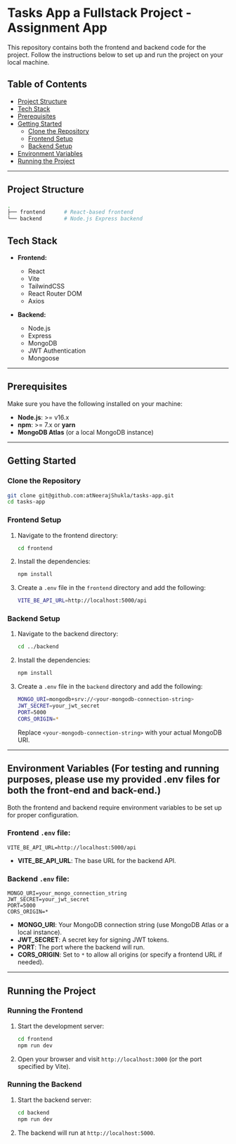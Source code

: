 # Tasks App a Fullstack Project - Assignment App

This repository contains both the frontend and backend code for the project. Follow the instructions below to set up and run the project on your local machine.

## Table of Contents

- [Project Structure](#project-structure)
- [Tech Stack](#tech-stack)
- [Prerequisites](#prerequisites)
- [Getting Started](#getting-started)
  - [Clone the Repository](#clone-the-repository)
  - [Frontend Setup](#frontend-setup)
  - [Backend Setup](#backend-setup)
- [Environment Variables](#environment-variables)
- [Running the Project](#running-the-project)

---

## Project Structure

```bash
.
├── frontend      # React-based frontend
└── backend       # Node.js Express backend
```

## Tech Stack

- **Frontend:**
  - React
  - Vite
  - TailwindCSS
  - React Router DOM
  - Axios

- **Backend:**
  - Node.js
  - Express
  - MongoDB
  - JWT Authentication
  - Mongoose

---

## Prerequisites

Make sure you have the following installed on your machine:

- **Node.js**: >= v16.x
- **npm**: >= 7.x or **yarn**
- **MongoDB Atlas** (or a local MongoDB instance)

---

## Getting Started

### Clone the Repository

```bash
git clone git@github.com:atNeerajShukla/tasks-app.git
cd tasks-app
```

### Frontend Setup

1. Navigate to the frontend directory:

   ```bash
   cd frontend
   ```

2. Install the dependencies:

   ```bash
   npm install
   ```

3. Create a `.env` file in the `frontend` directory and add the following:

   ```bash
   VITE_BE_API_URL=http://localhost:5000/api
   ```

### Backend Setup

1. Navigate to the backend directory:

   ```bash
   cd ../backend
   ```

2. Install the dependencies:

   ```bash
   npm install
   ```

3. Create a `.env` file in the `backend` directory and add the following:

   ```bash
   MONGO_URI=mongodb+srv://<your-mongodb-connection-string>
   JWT_SECRET=your_jwt_secret
   PORT=5000
   CORS_ORIGIN=*
   ```

   Replace `<your-mongodb-connection-string>` with your actual MongoDB URI.

---

## Environment Variables (For testing and running purposes, please use my provided .env files for both the front-end and back-end.)

Both the frontend and backend require environment variables to be set up for proper configuration.

### Frontend `.env` file:

```env
VITE_BE_API_URL=http://localhost:5000/api
```

- **VITE_BE_API_URL**: The base URL for the backend API.

### Backend `.env` file:

```env
MONGO_URI=your_mongo_connection_string
JWT_SECRET=your_jwt_secret
PORT=5000
CORS_ORIGIN=*
```

- **MONGO_URI**: Your MongoDB connection string (use MongoDB Atlas or a local instance).
- **JWT_SECRET**: A secret key for signing JWT tokens.
- **PORT**: The port where the backend will run.
- **CORS_ORIGIN**: Set to `*` to allow all origins (or specify a frontend URL if needed).

---

## Running the Project

### Running the Frontend

1. Start the development server:

   ```bash
   cd frontend
   npm run dev
   ```

2. Open your browser and visit `http://localhost:3000` (or the port specified by Vite).

### Running the Backend

1. Start the backend server:

   ```bash
   cd backend
   npm run dev
   ```

2. The backend will run at `http://localhost:5000`.
